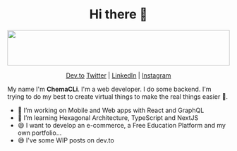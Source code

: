 <h1 align="center"> Hi there 👋</h1>

<img width="100%" height="80px" src="https://data.whicdn.com/images/344069665/original.gif"></img>

<p align="center">
  <a href="https://dev.to/chema">Dev.to</a>
  <a href="https://twitter.com/ChemaCLi">Twitter</a> |
  <a href="https://www.linkedin.com/in/jose-maria-chico-lopez-597b94150/">LinkedIn</a> |
  <a href="https://www.instagram.com/chema.cli/">Instagram</a>
</p>


My name I'm **ChemaCLi**. I'm a web developer. I do some backend. I'm trying to do my best to create virtual things to make the real things easier 🙂.

- 🔭 I’m working on Mobile and Web apps with React and GraphQL
- 🌱 I’m learning Hexagonal Architecture, TypeScript and NextJS
- 😄 I want to develop an e-commerce, a Free Education Platform and my own portfolio...
- 😅 I've some WIP posts on dev.to

<!--
is a ✨ _special_ ✨ repository because its `README.md` (this file) appears on your GitHub profile.

Here are some ideas to get you started:

- 🔭 I’m currently working on ...
- 🌱 I’m currently learning ...
- 👯 I’m looking to collaborate on ...
- 🤔 I’m looking for help with ...
- 💬 Ask me about ...
- 📫 How to reach me: ...
- 😄 Pronouns: ...
- ⚡ Fun fact: ...

-->
